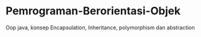 # Pemrograman-Berorientasi-Objek
Oop java, konsep Encapsulation, Inheritance, polymorphism dan abstraction
